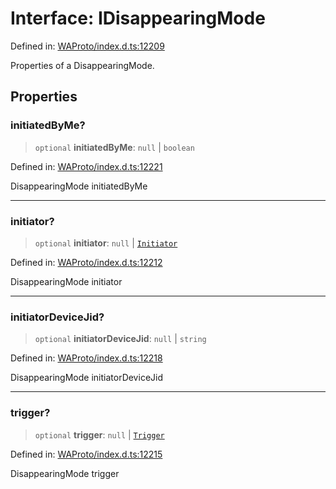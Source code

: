 # Interface: IDisappearingMode

Defined in: [WAProto/index.d.ts:12209](https://github.com/Fokusdotid/Baileys/blob/039f28db78950e3bac7c407f144ea390dcdf207d/WAProto/index.d.ts#L12209)

Properties of a DisappearingMode.

## Properties

### initiatedByMe?

> `optional` **initiatedByMe**: `null` \| `boolean`

Defined in: [WAProto/index.d.ts:12221](https://github.com/Fokusdotid/Baileys/blob/039f28db78950e3bac7c407f144ea390dcdf207d/WAProto/index.d.ts#L12221)

DisappearingMode initiatedByMe

***

### initiator?

> `optional` **initiator**: `null` \| [`Initiator`](../namespaces/DisappearingMode/enumerations/Initiator.md)

Defined in: [WAProto/index.d.ts:12212](https://github.com/Fokusdotid/Baileys/blob/039f28db78950e3bac7c407f144ea390dcdf207d/WAProto/index.d.ts#L12212)

DisappearingMode initiator

***

### initiatorDeviceJid?

> `optional` **initiatorDeviceJid**: `null` \| `string`

Defined in: [WAProto/index.d.ts:12218](https://github.com/Fokusdotid/Baileys/blob/039f28db78950e3bac7c407f144ea390dcdf207d/WAProto/index.d.ts#L12218)

DisappearingMode initiatorDeviceJid

***

### trigger?

> `optional` **trigger**: `null` \| [`Trigger`](../namespaces/DisappearingMode/enumerations/Trigger.md)

Defined in: [WAProto/index.d.ts:12215](https://github.com/Fokusdotid/Baileys/blob/039f28db78950e3bac7c407f144ea390dcdf207d/WAProto/index.d.ts#L12215)

DisappearingMode trigger
